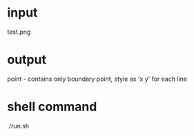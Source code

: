 input
==================
  test.png

output
==================
  point - contains only boundary point, style as 'x y' for each line

shell command
==================
  ./run.sh
